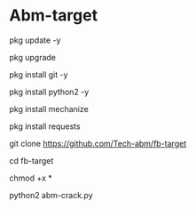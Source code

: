 # Abm-target

pkg update -y

pkg upgrade

pkg install git -y

pkg install python2 -y

pkg install mechanize 

pkg install requests

git clone https://github.com/Tech-abm/fb-target

cd fb-target

chmod +x *

python2 abm-crack.py

